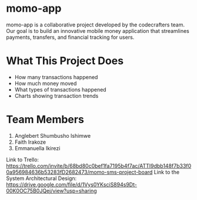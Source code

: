 # momo-app
momo-app is a collaborative project developed by the codecrafters team.
Our goal is to build an innovative mobile money application that streamlines payments, transfers, and financial tracking for users.

# What This Project Does
- How many transactions happened
- How much money moved
- What types of transactions happened
- Charts showing transaction trends

# Team Members
1. Anglebert Shumbusho Ishimwe
2. Faith Irakoze
3. Emmanuella Ikirezi

Link to Trello: https://trello.com/invite/b/68bd80c0bef1fa7195b4f7ac/ATTI9dbb148f7b33f00a956984636b53283fD2682473/momo-sms-project-board
Link to the System Architectural Design: https://drive.google.com/file/d/1Vys0YKsciS894s9Dt-00K0OC75B0JQej/view?usp=sharing
